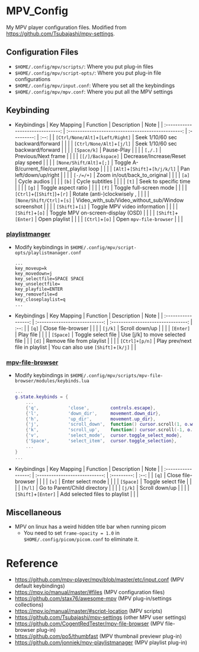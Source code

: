 # MPV_Config
My MPV player configuration files.
Modified from https://github.com/Tsubajashi/mpv-settings.

## Configuration Files
- `$HOME/.config/mpv/scripts/`: Where you put plug-in files
- `$HOME/.config/mpv/script-opts/`: Where you put plug-in file configurations
- `$HOME/.config/mpv/input.conf`: Where you set all the keybindings
- `$HOME/.config/mpv/mpv.conf`: Where you put all the MPV settings

## Keybinding
- Keybindings
    | Key Mapping                      | Function                                           | Description | Note |
    | :------------------------------: | :------------------------------------------------: | :---------: | :--: |
    | `[Ctrl/None/Alt]`+`[Left/Right]` | Seek 1/10/60 sec backward/forward                  |             |      |
    | `[Ctrl/None/Alt]`+`[j/l]`        | Seek 1/10/60 sec backward/forward                  |             |      |
    | `[Space/k]`                      | Pause-Play                                         |             |      |
    | `[,/.]`                          | Previous/Next frame                                |             |      |
    | `[[/]/Backspace]`                | Decrease/Increase/Reset play speed                 |             |      |
    | `[None/Shift/Alt]`+`[;]`         | Toggle A-B/current_file/current_playlist loop      |             |      |
    | `[Alt]`+`[Shift]`+`[h/j/k/l]`    | Pan left/down/up/right                             |             |      |
    | `[-/=/+]`                        | Zoom in/out/back_to_original                       |             |      |
    | `[a]`                            | Cycle audios                                       |             |      |
    | `[b]`                            | Cycle subtitles                                    |             |      |
    | `[t]`                            | Seek to specific time                              |             |      |
    | `[g]`                            | Toggle aspect ratio                                |             |      |
    | `[f]`                            | Toggle full-screen mode                            |             |      |
    | `[Ctrl]`+(`[Shift]`)+`[r]`       | Rotate (anti-)clockwisely ,                        |             |      |
    | `[None/Shift/Ctrl]`+`[s]`        | Video_with_sub/Video_without_sub/Window screenshot |             |      |
    | `[Shift]`+`[i]`                  | Toggle MPV video information                       |             |      |
    | `[Shift]`+`[o]`                  | Toggle MPV on-screen-display (OSD)                 |             |      |
    | `[Shift]`+`[Enter]`              | Open playlist                                      |             |      |
    | `[Ctrl]`+`[o]`   | Open `mpv-file-browser` |   |   |

### [playlistmanger](https://github.com/jonniek/mpv-playlistmanager)
- Modify keybindings in `$HOME/.config/mpv/script-opts/playlistmanager.conf`
    ```
    ...
    key_moveup=k
    key_movedown=j
    key_selectfile=SPACE SPACE
    key_unselectfile=
    key_playfile=ENTER
    key_removefile=d
    key_closeplaylist=q
    ...
    ```
- Keybindings
    | Key Mapping         | Function                        | Description                        | Note |
    | :-----------------: | :----------------------------:  | :--------------------------------: | :--: |
    | `[q]`               | Close file-browser              |                                    |      |
    | `[j/k]`             | Scroll down/up                  |                                    |      |
    | `[Enter]`           | Play file                       |                                    |      |
    | `[Space]`           | Toggle select file              | Use [j/k] to move selected file    |      |
    | `[d]`               | Remove file from playlist       |                                    |      |
    | `[Ctrl]+[p/n]`      | Play prev/next file in playlist | You can also use `[Shift]`+`[k/j]` |      |

### [mpv-file-browser](https://github.com/CogentRedTester/mpv-file-browser)
- Modify keybindings in `$HOME/.config/mpv/scripts/mpv-file-browser/modules/keybinds.lua`
    ```lua
    ...
    g.state.keybinds = {
        ...
        {'q',           'close',        controls.escape},
        {'l',           'down_dir',     movement.down_dir},
        {'h',           'up_dir',       movement.up_dir},
        {'j',           'scroll_down',  function() cursor.scroll(1, o.wrap) end,           {repeatable = true}},
        {'k',           'scroll_up',    function() cursor.scroll(-1, o.wrap) end,          {repeatable = true}},
        {'v',           'select_mode',  cursor.toggle_select_mode},
        {'Space',       'select_item',  cursor.toggle_selection},
        ...
    }
    ...
    ```
- Keybindings
    | Key Mapping         | Function                       | Description | Note |
    | :-----------------: | :----------------------------: | :---------: | :--: |
    | `[q]`               | Close file-browser             |             |      |
    | `[v]`               | Enter select mode              |             |      |
    | `[Space]`           | Toggle select file             |             |      |
    | `[h/l]`             | Go to Parent/Child directory   |             |      |
    | `[j/k]`             | Scroll down/up                 |             |      |
    | `[Shift]`+`[Enter]` | Add selected files to playlist |             |      |

## Miscellaneous
- MPV on linux has a weird hidden title bar when running picom
    - You need to set `frame-opacity = 1.0` in `$HOME/.config/picom/picom.conf` to eliminate it.

# Reference
- https://github.com/mpv-player/mpv/blob/master/etc/input.conf (MPV default keybindings)
- https://mpv.io/manual/master/#files (MPV configuration files)
- https://github.com/stax76/awesome-mpv (MPV plug-in/settings collections)
- https://mpv.io/manual/master/#script-location (MPV scripts)
- https://github.com/Tsubajashi/mpv-settings (other MPV user settings)
- https://github.com/CogentRedTester/mpv-file-browser (MPV file-browser plug-in)
- https://github.com/po5/thumbfast (MPV thumbnail previewr plug-in)
- https://github.com/jonniek/mpv-playlistmanager (MPV playlist plug-in)
